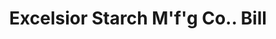 ---
doi: 10.7916/D8766S93
date_other: '1880'
date_other_textual: 1880-1889
form: printed ephemera
genre:
- Invoices
name:
- Excelsior Starch M'f'g Co.
object_in_context_url: https://biggert.cul.columbia.edu/items/view/ave_biggert_00282
subject_hierarchical_geographic:
- Elkhart, Indiana, United States
subject_name:
- Excelsior Starch M'f'g Co.
title: Excelsior Starch M'f'g Co.. Bill
sort_title: Excelsior Starch M'f'g Co.. Bill
call_number: ave_biggert_00282
coordinates:
- 41.683055555555555,-85.96888888888888
pid: ave_biggert_00282
identifiers: ave_biggert_00282
thumbnail: https://derivativo-2.library.columbia.edu/iiif/2/ldpd:344208/full/!256,256/0/native.jpg
permalink: "/items/ave_biggert_00282/"
layout: iiif-image-page
---